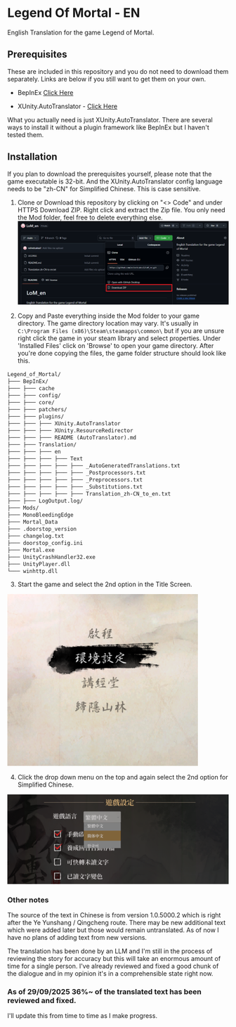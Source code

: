 # Legend Of Mortal - EN
English Translation for the game Legend of Mortal.

## Prerequisites

These are included in this repository and you do not need to download them separately. Links are below if you still want to get them on your own.

- BepInEx [Click Here](https://github.com/BepInEx/BepInEx)

- XUnity.AutoTranslator - [Click Here](https://github.com/bbepis/XUnity.AutoTranslator)

What you actually need is just XUnity.AutoTranslator. There are several ways to install it without a plugin framework like BepInEx but I haven't tested them.

## Installation

If you plan to download the prerequisites yourself, please note that the game executable is 32-bit. And the XUnity.AutoTranslator config language needs to be "zh-CN" for Simplified Chinese. This is case sensitive.

1. Clone or Download this repository by clicking on "<> Code" and under HTTPS Download ZIP. Right click and extract the Zip file. You only need the Mod folder, feel free to delete everything else.
![Code](assets/Screenshot1.png)

2. Copy and Paste everything inside the Mod folder to your game directory. The game directory location may vary. It's usually in `C:\Program Files (x86)\Steam\steamapps\common\` but if you are unsure right click the game in your steam library and select properties. Under 'Installed Files' click on 'Browse' to open your game directory. After you're done copying the files, the game folder structure should look like this.

```
Legend_of_Mortal/
├─── BepInEx/
├─── ├─── cache
├─── ├─── config/
├─── ├─── core/
├─── ├─── patchers/
├─── ├─── plugins/
├─── ├─── ├─── XUnity.AutoTranslator
├─── ├─── ├─── XUnity.ResourceRedirector
├─── ├─── ├─── README (AutoTranslator).md
├─── ├─── Translation/
├─── ├─── ├─── en
├─── ├─── ├─── ├─── Text
├─── ├─── ├─── ├─── ├─── _AutoGeneratedTranslations.txt
├─── ├─── ├─── ├─── ├─── _Postprocessors.txt
├─── ├─── ├─── ├─── ├─── _Preprocessors.txt
├─── ├─── ├─── ├─── ├─── _Substitutions.txt
├─── ├─── ├─── ├─── ├─── Translation_zh-CN_to_en.txt
├─── ├─── LogOutput.log/
├─── Mods/
├─── MonoBleedingEdge
├─── Mortal_Data
├─── .doorstop_version
├─── changelog.txt
├─── doorstop_config.ini
├─── Mortal.exe
├─── UnityCrashHandler32.exe
├─── UnityPlayer.dll
└─── winhttp.dll
```

3. Start the game and select the 2nd option in the Title Screen.

![Second Option](assets/Screenshot2.png)

4. Click the drop down menu on the top and again select the 2nd option for Simplified Chinese.

![Dropdown menu](assets/Screenshot3.png)


### Other notes

The source of the text in Chinese is from version 1.0.5000.2 which is right after the Ye Yunshang / Qingcheng route. There may be new additional text which were added later but those would remain untranslated. As of now I have no plans of adding text from new versions.

The translation has been done by an LLM and I'm still in the process of reviewing the story for accuracy but this will take an enormous amount of time for a single person. I've already reviewed and fixed a good chunk of the dialogue and in my opinion it's in a comprehensible state right now.


### As of 29/09/2025 36%~ of the translated text has been reviewed and fixed. 
I'll update this from time to time as I make progress.
